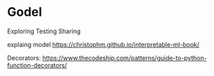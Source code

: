 # Godel
Exploring Testing Sharing

explaing model
https://christophm.github.io/interpretable-ml-book/


Decorators:
https://www.thecodeship.com/patterns/guide-to-python-function-decorators/
